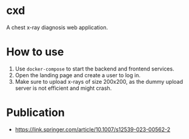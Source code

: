 # cxd

A chest x-ray diagnosis web application.

# How to use
1. Use `docker-compose` to start the backend and frontend services.
2. Open the landing page and create a user to log in.
3. Make sure to upload x-rays of size 200x200, as the dummy upload server is not efficient and might crash.

# Publication
- https://link.springer.com/article/10.1007/s12539-023-00562-2
